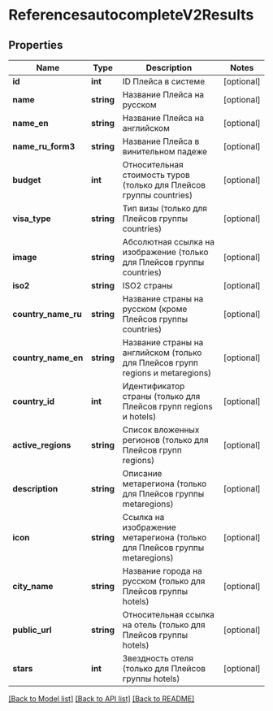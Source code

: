 # ReferencesautocompleteV2Results

## Properties
Name | Type | Description | Notes
------------ | ------------- | ------------- | -------------
**id** | **int** | ID Плейса в системе | [optional] 
**name** | **string** | Название Плейса на русском | [optional] 
**name_en** | **string** | Название Плейса на английском | [optional] 
**name_ru_form3** | **string** | Название Плейса в винительном падеже | [optional] 
**budget** | **int** | Относительная стоимость туров (только для Плейсов группы countries) | [optional] 
**visa_type** | **string** | Тип визы (только для Плейсов группы countries) | [optional] 
**image** | **string** | Абсолютная ссылка на изображение (только для Плейсов группы countries) | [optional] 
**iso2** | **string** | ISO2 страны | [optional] 
**country_name_ru** | **string** | Название страны на русском (кроме Плейсов группы countries) | [optional] 
**country_name_en** | **string** | Название страны на английском (только для Плейсов групп regions и metaregions) | [optional] 
**country_id** | **int** | Идентификатор страны (только для Плейсов групп regions и hotels) | [optional] 
**active_regions** | **string** | Список вложенных регионов (только для Плейсов групп regions) | [optional] 
**description** | **string** | Описание метарегиона (только для Плейсов группы metaregions) | [optional] 
**icon** | **string** | Ссылка на изображение метарегиона (только для Плейсов группы metaregions) | [optional] 
**city_name** | **string** | Название города на русском (только для Плейсов группы hotels) | [optional] 
**public_url** | **string** | Относительная ссылка на отель (только для Плейсов группы hotels) | [optional] 
**stars** | **int** | Звездность отеля (только для Плейсов группы hotels) | [optional] 

[[Back to Model list]](../../README.md#documentation-for-models) [[Back to API list]](../../README.md#documentation-for-api-endpoints) [[Back to README]](../../README.md)

